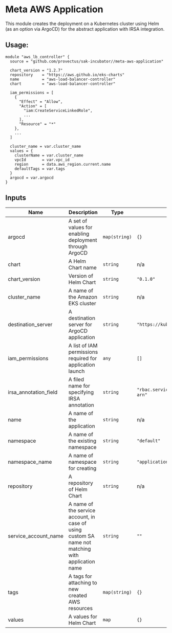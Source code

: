# Meta AWS Application
This module creates the deployment on a Kubernetes cluster using Helm (as an option via ArgoCD) for the abstract application with IRSA integration.

## Usage:
``` hcl
module "aws_lb_controller" {
  source = "github.com/provectus/sak-incubator//meta-aws-application"

  chart_version = "1.2.7"
  repository    = "https://aws.github.io/eks-charts"
  name          = "aws-load-balancer-controller"
  chart         = "aws-load-balancer-controller"

  iam_permissions = [
    {
      "Effect" = "Allow",
      "Action" = [
        "iam:CreateServiceLinkedRole",
        ...
      ],
      "Resource" = "*"
    },
    ...
  ]

  cluster_name = var.cluster_name
  values = {
    clusterName = var.cluster_name
    vpcId       = var.vpc_id
    region      = data.aws_region.current.name
    defaultTags = var.tags
  }
  argocd = var.argocd
}
```

## Inputs

| Name | Description | Type | Default | Required |
|------|-------------|------|---------|:-----:|
| argocd | A set of values for enabling deployment through ArgoCD | `map(string)` | `{}` | no |
| chart | A Helm Chart name | `string` | n/a | yes |
| chart\_version | Version of Helm Chart | `string` | `"0.1.0"` | no |
| cluster\_name | A name of the Amazon EKS cluster | `string` | n/a | yes |
| destination\_server | A destination server for ArgoCD application | `string` | `"https://kubernetes.default.svc"` | no |
| iam\_permissions | A list of IAM permissions required for application launch | `any` | `[]` | no |
| irsa\_annotation\_field | A filed name for specifying IRSA annotation | `string` | `"rbac.serviceAccount.annotations.eks\\.amazonaws\\.com/role-arn"` | no |
| name | A name of the application | `string` | n/a | yes |
| namespace | A name of the existing namespace | `string` | `"default"` | no |
| namespace\_name | A name of namespace for creating | `string` | `"application"` | no |
| repository | A repository of Helm Chart | `string` | n/a | yes |
| service\_account\_name | A name of the service account, in case of using custom SA name not matching with application name | `string` | `""` | no |
| tags | A tags for attaching to new created AWS resources | `map(string)` | `{}` | no |
| values | A values for Helm Chart | `map` | `{}` | no |